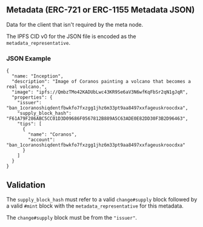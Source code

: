 ## Metadata (ERC-721 or ERC-1155 Metadata JSON)

Data for the client that isn't required by the meta node.

The IPFS CID v0 for the JSON file is encoded as the `metadata_representative`.


### JSON Example

```
{
  "name: "Inception",
  "description": "Image of Coranos painting a volcano that becomes a real volcano.",
  "image": "ipfs://QmbzTMo42KADUbLwc43KR9Se6aV3N6wfKqFbSr2qN1gJqR",
  "properties": {
    "issuer": "ban_1coranoshiqdentfbwkfo7fxzgg1jhz6m33pt9aa8497xxfageuskroocdxa",
    "supply_block_hash": "F61A79F286ABC5CC01D3D09686F0567812B889A5C63ADE0E82DD30F3B2D96463",
    "tips": [
      {
        "name": "Coranos",
        "account": "ban_1coranoshiqdentfbwkfo7fxzgg1jhz6m33pt9aa8497xxfageuskroocdxa"
      }
    ]
  }
}
```

## Validation

The `supply_block_hash` must refer to a valid `change#supply` block followed by a valid `#mint` block with the `metadata_representative` for this metadata.

The `change#supply` block must be from the `"issuer"`.
